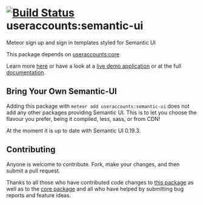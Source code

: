 [![Build Status](https://travis-ci.org/meteor-useraccounts/semantic-ui.svg?branch=master)](https://travis-ci.org/meteor-useraccounts/semantic-ui)
useraccounts:semantic-ui
========================

Meteor sign up and sign in templates styled for Semantic UI

This package depends on [useraccounts:core](https://atmospherejs.com/useraccounts/core)

Learn more [here](http://accounts-templates.meteor.com) or have a look at a [live demo application](http://accounts-templates-semantic-ui.meteor.com) or at the full [documentation](https://github.com/meteor-useraccounts/core).


## Bring Your Own Semantic-UI

Adding this package with `meteor add useraccounts:semantic-ui` does not add any other packages providing Semantic UI. This is to let you choose the flavour you prefer, being it compiled, less, sass, or from CDN!

At the moment it is up to date with Semantic UI 0.19.3.


## Contributing

Anyone is welcome to contribute. Fork, make your changes, and then submit a pull request.

Thanks to all those who have contributed code changes to [this package](https://github.com/meteor-useraccounts/semantic-ui/graphs/contributors) as well as to the [core package](https://github.com/meteor-useraccounts/core/graphs/contributors) and all who have helped by submitting bug reports and feature ideas.
